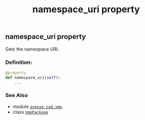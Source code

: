 ﻿---
title: namespace_uri property
second_title: Aspose.CAD for Python via .NET API References
description: 
type: docs
weight: 100
url: /python-net/aspose.cad.xmp/xmppackage/namespace_uri/
is_root: false
---

## namespace_uri property


Gets the namespace URI.
### Definition:
```python
@property
def namespace_uri(self):
    ...
```

### See Also
* module [`aspose.cad.xmp`](../../)
* class [`XmpPackage`](/cad/python-net/aspose.cad.xmp/xmppackage)
